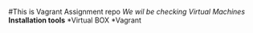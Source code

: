 #This is Vagrant Assignment repo
*We wil be checking Virtual Machines*
**Installation tools**
*Virtual BOX
*Vagrant
